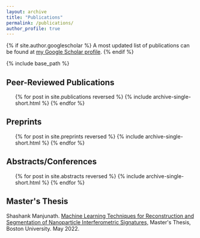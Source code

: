 ```yaml
---
layout: archive
title: "Publications"
permalink: /publications/
author_profile: true
---
```


{% if site.author.googlescholar %}
A most updated list of publications can be found at <a href="{{ site.author.googlescholar }}">my Google Scholar profile</a>.
{% endif %}

{% include base_path %}

## Peer-Reviewed Publications

<ol>
  {% for post in site.publications reversed %}
    {% include archive-single-short.html %}
  {% endfor %}
</ol>

## Preprints

<ol>
  {% for post in site.preprints reversed %}
    {% include archive-single-short.html %}
  {% endfor %}
</ol>

## Abstracts/Conferences

<ol>
  {% for post in site.abstracts reversed %}
    {% include archive-single-short.html %}
  {% endfor %}
</ol>

## Master's Thesis

Shashank Manjunath. <a href="https://open.bu.edu/handle/2144/44776">Machine
Learning Techniques for Reconstruction and Segmentation of Nanoparticle
Interferometric Signatures,</a> Master's Thesis, Boston University. May 2022.
